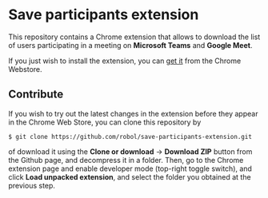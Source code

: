 # Save participants extension

This repository contains a Chrome extension that allows to 
download the list of users participating in a meeting on 
**Microsoft Teams** and **Google Meet**. 

If you just wish to install the extension, you can 
[get it](https://chrome.google.com/webstore/detail/save-participants/amajpgnakbemacnkmnjbkoacbaephjfd) 
from the Chrome Webstore. 

## Contribute

If you wish to try out the latest changes in the extension before they
appear in the Chrome Web Store, you can clone this repository by 
```
$ git clone https://github.com/robol/save-participants-extension.git
```
of download it using the **Clone or download** -> **Download ZIP** button
from the Github page, and decompress it in a folder. Then, go to the Chrome 
extension page and enable developer mode (top-right toggle switch), and 
click **Load unpacked extension**, and select the folder you obtained at the
previous step. 


